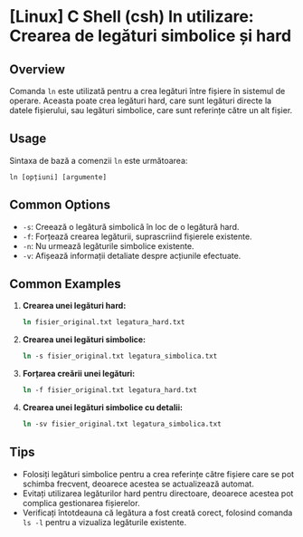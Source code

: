 # [Linux] C Shell (csh) ln utilizare: Crearea de legături simbolice și hard

## Overview
Comanda `ln` este utilizată pentru a crea legături între fișiere în sistemul de operare. Aceasta poate crea legături hard, care sunt legături directe la datele fișierului, sau legături simbolice, care sunt referințe către un alt fișier.

## Usage
Sintaxa de bază a comenzii `ln` este următoarea:

```
ln [opțiuni] [argumente]
```

## Common Options
- `-s`: Creează o legătură simbolică în loc de o legătură hard.
- `-f`: Forțează crearea legăturii, suprascriind fișierele existente.
- `-n`: Nu urmează legăturile simbolice existente.
- `-v`: Afișează informații detaliate despre acțiunile efectuate.

## Common Examples
1. **Crearea unei legături hard:**
   ```csh
   ln fisier_original.txt legatura_hard.txt
   ```

2. **Crearea unei legături simbolice:**
   ```csh
   ln -s fisier_original.txt legatura_simbolica.txt
   ```

3. **Forțarea creării unei legături:**
   ```csh
   ln -f fisier_original.txt legatura_hard.txt
   ```

4. **Crearea unei legături simbolice cu detalii:**
   ```csh
   ln -sv fisier_original.txt legatura_simbolica.txt
   ```

## Tips
- Folosiți legături simbolice pentru a crea referințe către fișiere care se pot schimba frecvent, deoarece acestea se actualizează automat.
- Evitați utilizarea legăturilor hard pentru directoare, deoarece acestea pot complica gestionarea fișierelor.
- Verificați întotdeauna că legătura a fost creată corect, folosind comanda `ls -l` pentru a vizualiza legăturile existente.